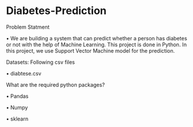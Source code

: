 # Diabetes-Prediction
Problem Statment

•	We are building a system that can predict whether a person has diabetes or not with the help of Machine Learning. This project is done in Python. In this project, we use Support Vector Machine model for the prediction.

Datasets: Following csv files

•	diabtese.csv

What are the required python packages?

•	Pandas

•	Numpy

•	sklearn
